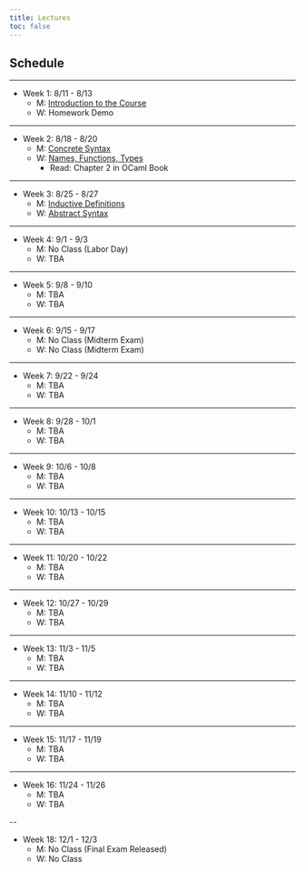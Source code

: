 ```yaml
---
title: Lectures
toc: false
---
```


## Schedule

---

- Week 1: 8/11 - 8/13
  - M: [Introduction to the Course](includes/lecture-notes/slides/1-introduction-to-the-course.pdf)
  - W: Homework Demo

---

- Week 2: 8/18 - 8/20
  - M: [Concrete Syntax](includes/lecture-notes/slides/8-concrete-syntax.pdf) 
  - W: [Names, Functions, Types](includes/lecture-notes/slides/2-names-functions-and-types.pdf)
    - Read: Chapter 2 in OCaml Book

---

- Week 3: 8/25 - 8/27
  - M: [Inductive Definitions](includes/lecture-notes/slides/4-Inductive-Definitions.pdf) 
  - W: [Abstract Syntax](includes/lecture-notes/slides/5-Abstract-Syntax.pdf)

---

- Week 4: 9/1 - 9/3
  - M: No Class (Labor Day)
  - W: TBA

---

- Week 5: 9/8 - 9/10
  - M: TBA
  - W: TBA

---

- Week 6: 9/15 - 9/17 
  - M: No Class (Midterm Exam)  
  - W: No Class (Midterm Exam)  

---

- Week 7: 9/22 - 9/24
  - M: TBA
  - W: TBA
  
---

- Week 8: 9/28 - 10/1
  - M: TBA
  - W: TBA

---

- Week 9: 10/6 - 10/8
  - M: TBA
  - W: TBA

---

- Week 10: 10/13 - 10/15
  - M: TBA
  - W: TBA

---

- Week 11: 10/20 - 10/22
  - M: TBA
  - W: TBA
    
---

- Week 12: 10/27 - 10/29
  - M: TBA       
  - W: TBA

---

- Week 13: 11/3 - 11/5
  - M: TBA
  - W: TBA

---

- Week 14: 11/10 - 11/12
  - M: TBA
  - W: TBA

---

- Week 15: 11/17 - 11/19
  - M: TBA
  - W: TBA
    
---

- Week 16: 11/24 - 11/26
  - M: TBA
  - W: TBA

--

- Week 18: 12/1 - 12/3
  - M: No Class (Final Exam Released)
  - W: No Class 

